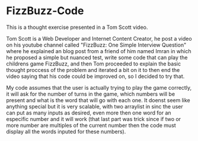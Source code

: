 # FizzBuzz-Code

This is a thought exercise presented in a Tom Scott video.

Tom Scott is a Web Developer and Internet Content Creator, he post a video on his youtube channel called "FizzBuzz: One Simple Interview Question" where he explained an blog post from a friend of him named Imran in which he proposed a simple but nuanced test, write some code that can play the childrens game FizzBuzz, and then Tom proceeded to explain the basic thought proccess of the problem and iterated a bit on it to then end the video saying that his code could be improved on, so I decided to try that. 

My code assumes that the user is actually trying to play the game correctly, it will ask for the number of turns in the game, which numbers will be present and what is the word that will go with each one. It doenst seem like anything special but it is very scalable, with two arraylist in sinc the user can put as many inputs as desired, even more then one word for an especific number and it will work (that last part was trick since if two or more number are multiples of the current number then the code must display all the words inputed for these numbers).
